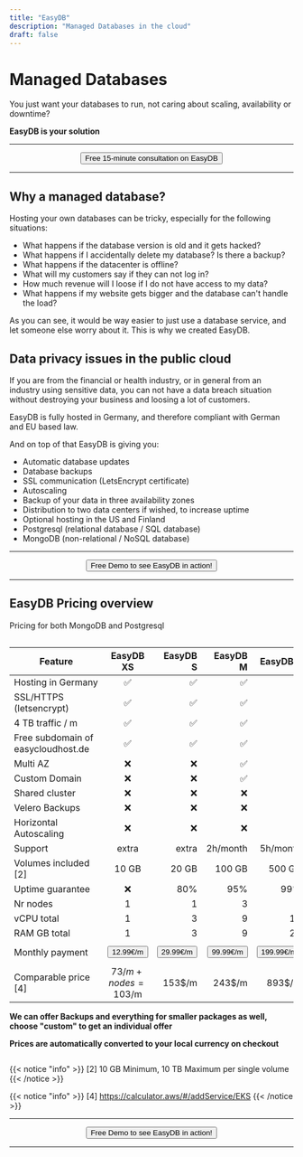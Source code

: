 ```yaml
---
title: "EasyDB"
description: "Managed Databases in the cloud"
draft: false
---
```




<!-- <center>
    <video controls width="60%" poster="videos/EasyDB/EasyDB-thumbnail.png">
        <source src="videos/EasyDB/EasyDB.webm"
                type="video/webm">
        <source src="videos/EasyDB/EasyDB.mp4"
                type="video/mp4">
        Use a newer browser to see this video.
    </video>
</center> -->

# Managed Databases

You just want your databases to run, not caring about scaling, availability or downtime?

**EasyDB is your solution**

<hr>
<center>
    <a href="/contact" target="_blank"><button type="link" class="input-group-text btn btn-primary rounded">Free 15-minute consultation on EasyDB</button></a>
</center>
<hr>

## Why a managed database?

Hosting your own databases can be tricky, especially for the following situations:

- What happens if the database version is old and it gets hacked?
- What happens if I accidentally delete my database? Is there a backup?
- What happens if the datacenter is offline? 
- What will my customers say if they can not log in? 
- How much revenue will I loose if I do not have access to my data?
- What happens if my website gets bigger and the database can't handle the load?

As you can see, it would be way easier to just use a database service, and let someone else worry about it. This is why we created EasyDB.

## Data privacy issues in the public cloud

If you are from the financial or health industry, or in general from an industry using sensitive data, you can not have a data breach situation without destroying your business and loosing a lot of customers. 

EasyDB is fully hosted in Germany, and therefore compliant with German and EU based law.

And on top of that EasyDB is giving you:

- Automatic database updates
- Database backups
- SSL communication (LetsEncrypt certificate)
- Autoscaling 
- Backup of your data in three availability zones
- Distribution to two data centers if wished, to increase uptime
- Optional hosting in the US and Finland
- Postgresql (relational database / SQL database)
- MongoDB (non-relational / NoSQL database)

<hr>
<center>
    <a href="/contact" target="_blank"><button type="link" class="input-group-text btn btn-primary rounded">Free Demo to see EasyDB in action!</button></a>
</center>
<hr>

## EasyDB Pricing overview

Pricing for both MongoDB and Postgresql

<div style="overflow-x:auto;">

| <div style="width:150px">Feature</div>   | EasyDB XS   | EasyDB S    | EasyDB M  | EasyDB L | EasyDB XL | Custom |
| ------------- |:-------------:| -----:| -----:| -----:| -----:| -----:|
| Hosting in Germany | &#x2705; | &#x2705; | &#x2705; | &#x2705; | &#x2705; | &#x2705; |
| SSL/HTTPS (letsencrypt) | &#x2705; | &#x2705; | &#x2705; | &#x2705; | &#x2705; | &#x2705; |
| 4 TB traffic / m | &#x2705; | &#x2705; | &#x2705; | &#x2705; | &#x2705; | &#x2705; |
| Free subdomain of easycloudhost.de | &#x2705; | &#x2705; | &#x2705; | &#x2705; | &#x2705; | &#x2705; |
| Multi AZ | &#x274C; | &#x274C; | &#x2705; | &#x2705; | &#x2705; | &#x2705; |
| Custom Domain | &#x274C; | &#x274C; | &#x2705; | &#x2705; | &#x2705; | &#x2705; |
| Shared cluster | &#x274C; | &#x274C; | &#x274C; | &#x2705; | &#x2705; | &#x2705; |
| Velero Backups | &#x274C; | &#x274C; | &#x274C; | &#x2705; | &#x2705; | &#x2705; |
| Horizontal Autoscaling | &#x274C; | &#x274C; | &#x274C; | &#x274C; | &#x274C; | &#x2705; |
| Support | extra | extra | 2h/month | 5h/month | &#x2705; | &#x2705; |
| Volumes included [2] | 10 GB | 20 GB | 100 GB | 500 GB | &#x2705; | &#x2705; |
| Uptime guarantee |  &#x274C; | 80% | 95% | 99% | 99.9% | &#x2705; |
| Nr nodes | 1 | 1 | 3 | 3 | 5 | 10 | custom |
| vCPU total | 1 | 3 | 9 | 15 | 30 | 300 | custom |
| RAM GB total | 1 | 3 | 9 | 20 | 40 | 400 | custom |
| Monthly payment | <a href="https://buy.stripe.com/6oEeXn7sU28M9gcdRi" target="_blank"><button type="link" class="input-group-text btn btn-primary rounded">12.99€/m</button></a> | <a href="https://buy.stripe.com/6oEdTj7sU4gU9gccNf" target="_blank"><button type="link" class="input-group-text btn btn-primary rounded">29.99€/m</button></a> | <a href="https://buy.stripe.com/dR65mN4gI14I8c814y" target="_blank"><button type="link" class="input-group-text btn btn-primary rounded">99.99€/m</button></a> | <a href="hhttps://buy.stripe.com/7sI02t28A4gUdws6oT" target="_blank"><button type="link" class="input-group-text btn btn-primary rounded">199.99€/m</button></a> | <a href="https://buy.stripe.com/3csbLb6oQ4gU1NK14A" target="_blank"><button type="link" class="input-group-text btn btn-primary rounded">4,999€/m</button></a> | <a href="/contact" target="_blank"><button type="link" class="input-group-text btn btn-primary rounded">Contact us</button></a> |
| Comparable price [4] | 73$/m + nodes = 103$/m | 153$/m | 243$/m  | 893$/m | 21.000$/m | custom |
 
**We can offer Backups and everything for smaller packages as well, choose "custom" to get an individual offer**

**Prices are automatically converted to your local currency on checkout**
</div>

<!-- | **Yearly payment -33%** | <a href="https://buy.stripe.com/14k16x8wYfZC9gccN4" target="_blank"><button type="link" class="input-group-text btn btn-primary rounded">9€/m</button></a> | <a href="https://buy.stripe.com/7sIbLbbJa14IcsoaEY" target="_blank"><button type="link" class="input-group-text btn btn-primary rounded">19€/m</button></a> | <a href="https://buy.stripe.com/9AQ3eF3cE3cQbokeVg" target="_blank"><button type="link" class="input-group-text btn btn-primary rounded">55.75€/m</button></a> | <a href="https://buy.stripe.com/bIY3eF8wYcNq4ZW6oN" target="_blank"><button type="link" class="input-group-text btn btn-primary rounded">104.20€/m</button></a> | <a href="https://buy.stripe.com/28o7uV6oQcNqakg5kL" target="_blank"><button type="link" class="input-group-text btn btn-primary rounded">2,100€/m</button></a> | <a href="/contact" target="_blank"><button type="link" class="input-group-text btn btn-primary rounded">Contact us</button></a> | -->

{{< notice "info" >}}
  [2] 10 GB Minimum, 10 TB Maximum per single volume
{{< /notice >}}

{{< notice "info" >}}
  [4] https://calculator.aws/#/addService/EKS
{{< /notice >}}


<hr>
<center>
    <a href="/contact" target="_blank"><button type="link" class="input-group-text btn btn-primary rounded">Free Demo to see EasyDB in action!</button></a>
</center>
<hr>